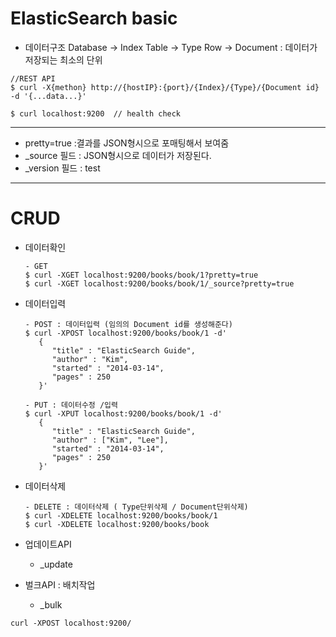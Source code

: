 # ElasticSearch basic

- 데이터구조
Database -> Index
Table -> Type
Row -> Document : 데이터가 저장되는 최소의 단위

```
//REST API
$ curl -X{methon} http://{hostIP}:{port}/{Index}/{Type}/{Document id} -d '{...data...}'

$ curl localhost:9200  // health check
```
---
- pretty=true :결과를 JSON형시으로 포매팅해서 보여줌
- _source 필드 : JSON형시으로 데이터가 저장된다.
- _version 필드 : test

---

# CRUD

- 데이터확인
   ```
   - GET
   $ curl -XGET localhost:9200/books/book/1?pretty=true
   $ curl -XGET localhost:9200/books/book/1/_source?pretty=true
   ```

- 데이터입력
   ```
   - POST : 데이터입력 (임의의 Document id를 생성해준다)
   $ curl -XPOST localhost:9200/books/book/1 -d'
      {
         "title" : "ElasticSearch Guide",
         "author" : "Kim",
         "started" : "2014-03-14",
         "pages" : 250
      }'

   - PUT : 데이터수정 /입력
   $ curl -XPUT localhost:9200/books/book/1 -d'
      {
         "title" : "ElasticSearch Guide",
         "author" : ["Kim", "Lee"],
         "started" : "2014-03-14",
         "pages" : 250
      }'
   ```

- 데이터삭제
   ```
   - DELETE : 데이터삭제 ( Type단위삭제 / Document단위삭제)
   $ curl -XDELETE localhost:9200/books/book/1
   $ curl -XDELETE localhost:9200/books/book
   ```

- 업데이트API
   - _update

- 벌크API : 배치작업
   - _bulk

```
curl -XPOST localhost:9200/
